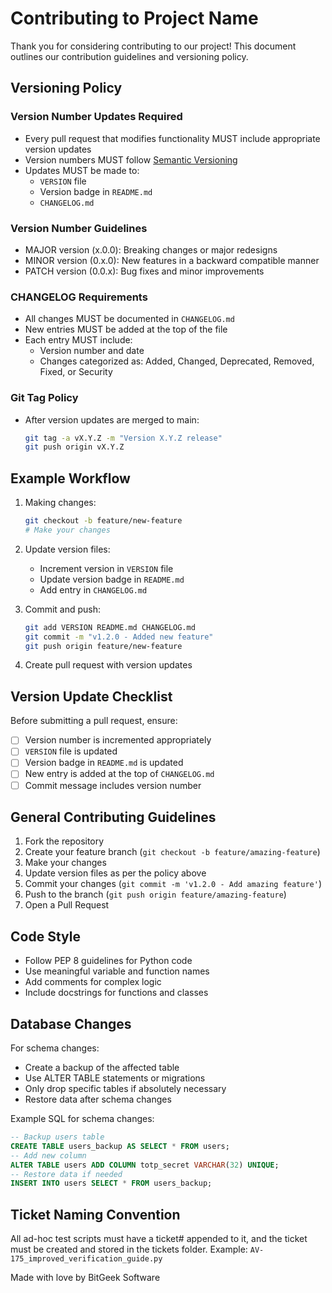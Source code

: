 # Contributing to Project Name

Thank you for considering contributing to our project! This document outlines our contribution guidelines and versioning policy.

## Versioning Policy

### Version Number Updates Required
- Every pull request that modifies functionality MUST include appropriate version updates
- Version numbers MUST follow [Semantic Versioning](https://semver.org/)
- Updates MUST be made to:
  - `VERSION` file
  - Version badge in `README.md`
  - `CHANGELOG.md`

### Version Number Guidelines
- MAJOR version (x.0.0): Breaking changes or major redesigns
- MINOR version (0.x.0): New features in a backward compatible manner
- PATCH version (0.0.x): Bug fixes and minor improvements

### CHANGELOG Requirements
- All changes MUST be documented in `CHANGELOG.md`
- New entries MUST be added at the top of the file
- Each entry MUST include:
  - Version number and date
  - Changes categorized as: Added, Changed, Deprecated, Removed, Fixed, or Security

### Git Tag Policy
- After version updates are merged to main:
  ```bash
  git tag -a vX.Y.Z -m "Version X.Y.Z release"
  git push origin vX.Y.Z
  ```

## Example Workflow

1. Making changes:
   ```bash
   git checkout -b feature/new-feature
   # Make your changes
   ```

2. Update version files:
   - Increment version in `VERSION` file
   - Update version badge in `README.md`
   - Add entry in `CHANGELOG.md`

3. Commit and push:
   ```bash
   git add VERSION README.md CHANGELOG.md
   git commit -m "v1.2.0 - Added new feature"
   git push origin feature/new-feature
   ```

4. Create pull request with version updates

## Version Update Checklist

Before submitting a pull request, ensure:

- [ ] Version number is incremented appropriately
- [ ] `VERSION` file is updated
- [ ] Version badge in `README.md` is updated
- [ ] New entry is added at the top of `CHANGELOG.md`
- [ ] Commit message includes version number

## General Contributing Guidelines

1. Fork the repository
2. Create your feature branch (`git checkout -b feature/amazing-feature`)
3. Make your changes
4. Update version files as per the policy above
5. Commit your changes (`git commit -m 'v1.2.0 - Add amazing feature'`)
6. Push to the branch (`git push origin feature/amazing-feature`)
7. Open a Pull Request

## Code Style

- Follow PEP 8 guidelines for Python code
- Use meaningful variable and function names
- Add comments for complex logic
- Include docstrings for functions and classes

## Database Changes

For schema changes:
- Create a backup of the affected table
- Use ALTER TABLE statements or migrations
- Only drop specific tables if absolutely necessary
- Restore data after schema changes

Example SQL for schema changes:
```sql
-- Backup users table
CREATE TABLE users_backup AS SELECT * FROM users;
-- Add new column
ALTER TABLE users ADD COLUMN totp_secret VARCHAR(32) UNIQUE;
-- Restore data if needed
INSERT INTO users SELECT * FROM users_backup;
```

## Ticket Naming Convention

All ad-hoc test scripts must have a ticket# appended to it, and the ticket must be created and stored in the tickets folder.
Example: `AV-175_improved_verification_guide.py`

Made with love by BitGeek Software 